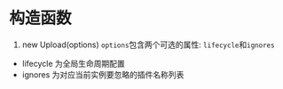 # 构造函数

1. new Upload(options)
  `options`包含两个可选的属性: `lifecycle`和`ignores`
  - lifecycle 为全局生命周期配置  
  - ignores 为对应当前实例要忽略的插件名称列表   